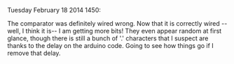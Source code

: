 Tuesday February 18 2014 1450:

The comparator was definitely wired wrong. Now that it is correctly wired --
well, I think it is-- I am getting more bits! They even appear random at 
first glance, though there is still a bunch of '.' characters that I suspect 
are thanks to the delay on the arduino code. Going to see how things go if I 
remove that delay.
